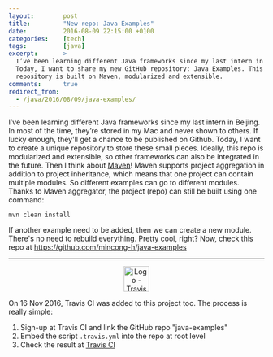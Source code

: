 ```yaml
---
layout:        post
title:         "New repo: Java Examples"
date:          2016-08-09 22:15:00 +0100
categories:    [tech]
tags:          [java]
excerpt:       >
  I’ve been learning different Java frameworks since my last intern in Beijing.
  Today, I want to share my new GitHub repository: Java Examples. This
  repository is built on Maven, modularized and extensible.
comments:      true
redirect_from:
  - /java/2016/08/09/java-examples/
---
```


I’ve been learning different Java frameworks since my last intern in Beijing.
In most of the time, they’re stored in my Mac and never shown to others. If
lucky enough, they'll get a chance to be published on Github. Today, I want to
create a unique repository to store these small pieces. Ideally, this repo is
modularized and extensible, so other frameworks can also be integrated in the
future. Then I think about [Maven][mvn]! Maven supports project aggregation in
addition to project inheritance, which means that one project can
contain multiple modules. So different examples can go to different modules.
Thanks to Maven aggregator, the project (repo) can still be built using one
command: 

    mvn clean install

If another example need to be added, then we can create a new module. There's
no need to rebuild everything. Pretty cool, right? Now, check this repo at
<https://github.com/mincong-h/java-examples>

<hr>
<p align="center">
  <img src="{{ site.url }}/assets/logo-travis-ci.png" alt="Logo - Travis CI" width="50">
</p>

On 16 Nov 2016, Travis CI was added to this project too. The process is really
simple:

1. Sign-up at Travis CI and link the GitHub repo "java-examples"
2. Embed the script `.travis.yml` into the repo at root level
3. Check the result at [Travis CI][travis]

[mvn]: https://maven.apache.org/
[travis]: https://travis-ci.org/mincong-h/java-examples
